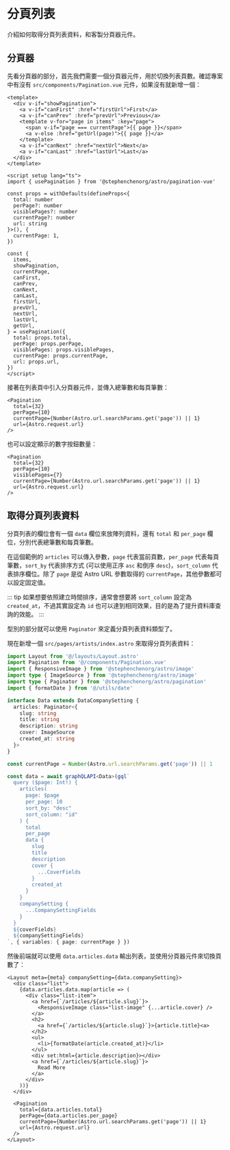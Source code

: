 # 分頁列表

介紹如何取得分頁列表資料，和客製分頁器元件。

## 分頁器

先看分頁器的部分，首先我們需要一個分頁器元件，用於切換列表頁數。確認專案中有沒有 `src/components/Pagination.vue` 元件，如果沒有就新增一個：

```vue
<template>
  <div v-if="showPagination">
    <a v-if="canFirst" :href="firstUrl">First</a>
    <a v-if="canPrev" :href="prevUrl">Previous</a>
    <template v-for="page in items" :key="page">
      <span v-if="page === currentPage">{{ page }}</span>
      <a v-else :href="getUrl(page)">{{ page }}</a>
    </template>
    <a v-if="canNext" :href="nextUrl">Next</a>
    <a v-if="canLast" :href="lastUrl">Last</a>
  </div>
</template>

<script setup lang="ts">
import { usePagination } from '@stephenchenorg/astro/pagination-vue'

const props = withDefaults(defineProps<{
  total: number
  perPage?: number
  visiblePages?: number
  currentPage?: number
  url: string
}>(), {
  currentPage: 1,
})

const {
  items,
  showPagination,
  currentPage,
  canFirst,
  canPrev,
  canNext,
  canLast,
  firstUrl,
  prevUrl,
  nextUrl,
  lastUrl,
  getUrl,
} = usePagination({
  total: props.total,
  perPage: props.perPage,
  visiblePages: props.visiblePages,
  currentPage: props.currentPage,
  url: props.url,
})
</script>
```

接著在列表頁中引入分頁器元件，並傳入總筆數和每頁筆數：

```astro
<Pagination
  total={32}
  perPage={10}
  currentPage={Number(Astro.url.searchParams.get('page')) || 1}
  url={Astro.request.url}
/>
```

也可以設定顯示的數字按鈕數量：

```astro {4}
<Pagination
  total={32}
  perPage={10}
  visiblePages={7}
  currentPage={Number(Astro.url.searchParams.get('page')) || 1}
  url={Astro.request.url}
/>
```

## 取得分頁列表資料

分頁列表的欄位會有一個 `data` 欄位來放陣列資料，還有 `total` 和 `per_page` 欄位，分別代表總筆數和每頁筆數。

在這個範例的 `articles` 可以傳入參數，`page` 代表當前頁數，`per_page` 代表每頁筆數，`sort_by` 代表排序方式 (可以使用正序 `asc` 和倒序 `desc`)，`sort_column` 代表排序欄位。除了 `page` 是從 Astro URL 參數取得的 `currentPage`，其他參數都可以設定固定值。

::: tip
如果想要依照建立時間排序，通常會想要將 `sort_column` 設定為 `created_at`，不過其實設定為 `id` 也可以達到相同效果，目的是為了提升資料庫查詢的效能。
:::

型別的部分就可以使用 `Paginator` 來定義分頁列表資料類型了。

現在新增一個 `src/pages/artists/index.astro` 來取得分頁列表資料：

```ts
import Layout from '@/layouts/Layout.astro'
import Pagination from '@/components/Pagination.vue'
import { ResponsiveImage } from '@stephenchenorg/astro/image'
import type { ImageSource } from '@stephenchenorg/astro/image'
import type { Paginator } from '@stephenchenorg/astro/pagination'
import { formatDate } from '@/utils/date'

interface Data extends DataCompanySetting {
  articles: Paginator<{
    slug: string
    title: string
    description: string
    cover: ImageSource
    created_at: string
  }>
}

const currentPage = Number(Astro.url.searchParams.get('page')) || 1

const data = await graphQLAPI<Data>(gql`
  query ($page: Int!) {
    articles(
      page: $page
      per_page: 10
      sort_by: "desc"
      sort_column: "id"
    ) {
      total
      per_page
      data {
        slug
        title
        description
        cover {
          ...CoverFields
        }
        created_at
      }
    }
    companySetting {
      ...CompanySettingFields
    }
  }
  ${coverFields}
  ${companySettingFields}
`, { variables: { page: currentPage } })
```

然後前端就可以使用 `data.articles.data` 輸出列表，並使用分頁器元件來切換頁數了：

```astro
<Layout meta={meta} companySetting={data.companySetting}>
  <div class="list">
    {data.articles.data.map(article => (
      <div class="list-item">
        <a href={`/articles/${article.slug}`}>
          <ResponsiveImage class="list-image" {...article.cover} />
        </a>
        <h2>
          <a href={`/articles/${article.slug}`}>{article.title}<a>
        </h2>
        <ul>
          <li>{formatDate(article.created_at)}</li>
        </ul>
        <div set:html={article.description}></div>
        <a href={`/articles/${article.slug}`}>
          Read More
        </a>
      </div>
    ))}
  </div>

  <Pagination
    total={data.articles.total}
    perPage={data.articles.per_page}
    currentPage={Number(Astro.url.searchParams.get('page')) || 1}
    url={Astro.request.url}
  />
</Layout>
```
